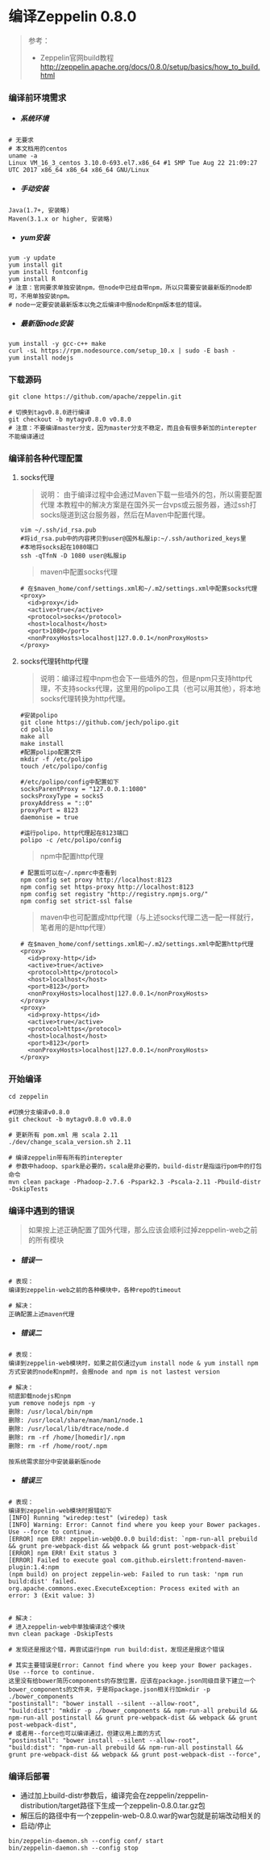 # 编译Zeppelin 0.8.0
> 参考：
> - Zeppelin官网build教程 http://zeppelin.apache.org/docs/0.8.0/setup/basics/how_to_build.html

### 编译前环境需求
- ##### 系统环境
```
# 无要求
# 本文档用的centos
uname -a
Linux VM_16_3_centos 3.10.0-693.el7.x86_64 #1 SMP Tue Aug 22 21:09:27 UTC 2017 x86_64 x86_64 x86_64 GNU/Linux
```
- ##### 手动安装
```
Java(1.7+, 安装略)
Maven(3.1.x or higher, 安装略)
```
- ##### yum安装
```
yum -y update
yum install git
yum install fontconfig
yum install R
# 注意：官网要求单独安装npm，但node中已经自带npm，所以只需要安装最新版的node即可，不用单独安装npm。
# node一定要安装最新版本以免之后编译中报node和npm版本低的错误。
```
- ##### 最新版node安装
```
yum install -y gcc-c++ make
curl -sL https://rpm.nodesource.com/setup_10.x | sudo -E bash -
yum install nodejs
```

### 下载源码
```
git clone https://github.com/apache/zeppelin.git

# 切换到tagv0.8.0进行编译
git checkout -b mytagv0.8.0 v0.8.0
# 注意：不要编译master分支，因为master分支不稳定，而且会有很多新加的interepter不能编译通过
```

### 编译前各种代理配置

1. socks代理
    > 说明： 由于编译过程中会通过Maven下载一些墙外的包，所以需要配置代理
    >  本教程中的解决方案是在国外买一台vps或云服务器，通过ssh打socks隧道到这台服务器，然后在Maven中配置代理。
    
    ```
    vim ~/.ssh/id_rsa.pub
    #将id_rsa.pub中的内容拷贝到user@国外私服ip:~/.ssh/authorized_keys里
    #本地将socks起在1080端口
    ssh -qTfnN -D 1080 user@私服ip
    ```
    > maven中配置socks代理
    
    ```
    # 在$maven_home/conf/settings.xml和~/.m2/settings.xml中配置socks代理
    <proxy>
      <id>proxy</id>
      <active>true</active>
      <protocol>socks</protocol>
      <host>localhost</host>
      <port>1080</port>
      <nonProxyHosts>localhost|127.0.0.1</nonProxyHosts>
    </proxy>
    
    ```
    
2. socks代理转http代理 
    > 说明：编译过程中npm也会下一些墙外的包，但是npm只支持http代理，不支持socks代理，这里用的polipo工具（也可以用其他），将本地socks代理转换为http代理。
    
    ```
    #安装polipo
    git clone https://github.com/jech/polipo.git
    cd polilo
    make all
    make install
    #配置polipo配置文件
    mkdir -f /etc/polipo
    touch /etc/polipo/config
    ```
    ```
    #/etc/polipo/config中配置如下
    socksParentProxy = "127.0.0.1:1080"
    socksProxyType = socks5
    proxyAddress = "::0"
    proxyPort = 8123
    daemonise = true
    ```
    ```
    #运行polipo，http代理起在8123端口
    polipo -c /etc/polipo/config
    ```
    > npm中配置http代理
 
    ```
    # 配置后可以在~/.npmrc中查看到
    npm config set proxy http://localhost:8123
    npm config set https-proxy http://localhost:8123
    npm config set registry "http://registry.npmjs.org/"
    npm config set strict-ssl false
    
    ```
    
    > maven中也可配置成http代理（与上述socks代理二选一配一样就行，笔者用的是http代理）
    
    ```
    # 在$maven_home/conf/settings.xml和~/.m2/settings.xml中配置http代理
    <proxy>
      <id>proxy-http</id>
      <active>true</active>
      <protocol>http</protocol>
      <host>localhost</host>
      <port>8123</port>
      <nonProxyHosts>localhost|127.0.0.1</nonProxyHosts>
    </proxy>
    <proxy>
      <id>proxy-https</id>
      <active>true</active>
      <protocol>https</protocol>
      <host>localhost</host>
      <port>8123</port>
      <nonProxyHosts>localhost|127.0.0.1</nonProxyHosts>
    </proxy>
    
    ```

### 开始编译

```
cd zeppelin

#切换分支编译v0.8.0
git checkout -b mytagv0.8.0 v0.8.0

# 更新所有 pom.xml 用 scala 2.11
./dev/change_scala_version.sh 2.11

# 编译zeppelin带有所有的interepter
# 参数中hadoop、spark是必要的，scala是非必要的，build-distr是指运行pom中的打包命令
mvn clean package -Phadoop-2.7.6 -Pspark2.3 -Pscala-2.11 -Pbuild-distr -DskipTests
```



### 编译中遇到的错误

> 如果按上述正确配置了国外代理，那么应该会顺利过掉zeppelin-web之前的所有模块

- ##### 错误一

```
# 表现：
编译到zeppelin-web之前的各种模块中，各种repo的timeout

# 解决：
正确配置上述maven代理
```

- ##### 错误二
```
# 表现：
编译到zeppelin-web模块时，如果之前仅通过yum install node & yum install npm方式安装的node和npm时，会报node and npm is not lastest version

# 解决：
彻底卸载nodejs和npm
yum remove nodejs npm -y
删除: /usr/local/bin/npm
删除: /usr/local/share/man/man1/node.1
删除: /usr/local/lib/dtrace/node.d
删除: rm -rf /home/[homedir]/.npm
删除: rm -rf /home/root/.npm

按系统需求部分中安装最新版node
```

- ##### 错误三
```
# 表现：
编译到zeppelin-web模块时报错如下
[INFO] Running "wiredep:test" (wiredep) task
[INFO] Warning: Error: Cannot find where you keep your Bower packages. Use --force to continue.
[ERROR] npm ERR! zeppelin-web@0.0.0 build:dist: `npm-run-all prebuild && grunt pre-webpack-dist && webpack && grunt post-webpack-dist`
[ERROR] npm ERR! Exit status 3
[ERROR] Failed to execute goal com.github.eirslett:frontend-maven-plugin:1.4:npm
(npm build) on project zeppelin-web: Failed to run task: 'npm run build:dist' failed. 
org.apache.commons.exec.ExecuteException: Process exited with an error: 3 (Exit value: 3)


# 解决：
# 进入zeppelin-web中单独编译这个模块
mvn clean package -DskipTests

# 发现还是报这个错，再尝试运行npm run build:dist，发现还是报这个错误

# 其实主要错误是Error: Cannot find where you keep your Bower packages. Use --force to continue. 
这里没有给bower简历components的存放位置，应该在package.json同级目录下建立一个bower_components的文件夹，于是将package.json相关行加mkdir -p ./bower_components
"postinstall": "bower install --silent --allow-root",
"build:dist": "mkdir -p ./bower_components && npm-run-all prebuild && npm-run-all postinstall && grunt pre-webpack-dist && webpack && grunt post-webpack-dist",
# 或者用--force也可以编译通过，但建议用上面的方式
"postinstall": "bower install --silent --allow-root",
"build:dist": "npm-run-all prebuild && npm-run-all postinstall && grunt pre-webpack-dist && webpack && grunt post-webpack-dist --force",

```

### 编译后部署
- 通过加上build-distr参数后，编译完会在zeppelin/zeppelin-distribution/target路径下生成一个zeppelin-0.8.0.tar.gz包
- 解压后的路径中有一个zeppelin-web-0.8.0.war的war包就是前端改动相关的
- 启动/停止
```
bin/zeppelin-daemon.sh --config conf/ start
bin/zeppelin-daemon.sh --config stop
```


